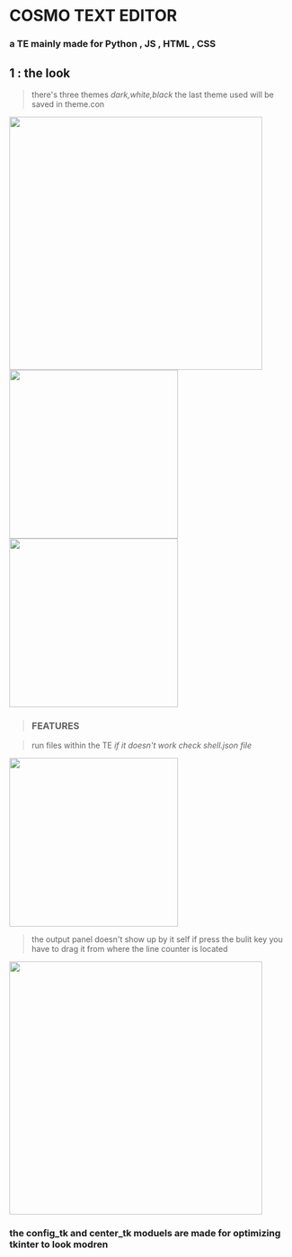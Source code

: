 # COSMO TEXT EDITOR

### a TE mainly made for **Python , JS , HTML , CSS**

## 1 : the look


> there's three themes *dark,white,black* the last theme used will be saved in theme.con
> 
<img src="https://github.com/astroxiii/Cosmo-Text-Editor/blob/master/readme_img/dark.png" width="450"/>
<img src="https://github.com/astroxiii/Cosmo-Text-Editor/blob/master/readme_img/black.png" width="300"/>
<img src="https://github.com/astroxiii/Cosmo-Text-Editor/blob/master/readme_img/white.png" width="300"/>

> ### FEATURES

> run files within the TE *if it doesn't work check shell.json file*
> 
<img src="https://github.com/astroxiii/Cosmo-Text-Editor/blob/master/readme_img/help.png" width="300"/>

> the output panel doesn't show up by it self if press the bulit key you have to drag it from where the line counter is located
> 
<img src="https://github.com/astroxiii/Cosmo-Text-Editor/blob/master/readme_img/terminal.png" width="450"/>

### the config_tk and center_tk moduels are made for optimizing tkinter to look modren
